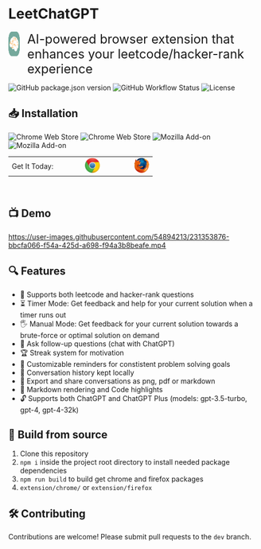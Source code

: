 # LeetChatGPT
<div style="display: flex; justify-content: flex-start; align-items: flex-start; margin-bottom: 10px">
  <a href="https://leetchatgpt.com/" style="margin-right: 15px;">
      <img src="src/app/assets/logo.png" width="50px" height="50px" />
  </a>
  <div style="margin-left: 0px; margin-right: 5px;">
    <span style="font-size: 25px;">AI-powered browser extension that enhances your leetcode/hacker-rank experience<span>
  </div>
</div>


![GitHub package.json version](https://img.shields.io/github/package-json/v/liopun/leet-chatgpt-extension?color=%2375A99C)
![GitHub Workflow Status](https://img.shields.io/github/actions/workflow/status/liopun/leet-chatgpt-extension/node.js.yml?color=%2375A99C)
![License](https://img.shields.io/github/license/liopun/leet-chatgpt-extension?color=%23F89F1B)
## 📥 Installation
![Chrome Web Store](https://img.shields.io/chrome-web-store/v/ephkkockglkjbdljoljjfdlfmgkeijek?color=%23FCD209&label=chrome)
![Chrome Web Store](https://img.shields.io/chrome-web-store/stars/ephkkockglkjbdljoljjfdlfmgkeijek?color=%234CB749&label=rating)
![Mozilla Add-on](https://img.shields.io/amo/v/leetchatgpt?color=%230C8CC5&label=firefox)
![Mozilla Add-on](https://img.shields.io/amo/stars/leetchatgpt?color=%23E85D0C&label=rating)
<table style="width: 100%; border: none;">
  <tr>
    <td style="text-align: left;">
      <span>Get It Today:</span>
    </td>
    <td style="text-align: left;">
      <a href="https://chrome.google.com/webstore/detail/leetchatgpt/ephkkockglkjbdljoljjfdlfmgkeijek">
        <img src="src/app/assets/chrome.png" width="30px" height="30px" style="margin-left: 50px; margin-right: 55px;" />
      </a>
    </td>
    <td style="text-align: left;">
      <a href="https://addons.mozilla.org/en-US/firefox/addon/leetchatgpt">
        <img src="src/app/assets/firefox.png" width="30px" height="30px" />
      </a>
    </td>
  </tr>
</table>
<br>

## 📺 Demo
https://user-images.githubusercontent.com/54894213/231353876-bbcfa066-f54a-425d-a698-f94a3b8beafe.mp4

## 🔍 Features
- 🧩 Supports both leetcode and hacker-rank questions
- ⏳ Timer Mode: Get feedback and help for your current solution when a timer runs out
- 🖐️ Manual Mode: Get feedback for your current solution towards a brute-force or optimal solution on demand
- 💬 Ask follow-up questions (chat with ChatGPT)
- 🏆 Streak system for motivation
- 🎯 Customizable reminders for constistent problem solving goals
- 📜 Conversation history kept locally
- 👥 Export and share conversations as png, pdf or markdown
- 🎨 Markdown rendering and Code highlights
- 🔓 Supports both ChatGPT and ChatGPT Plus (models: gpt-3.5-turbo, gpt-4, gpt-4-32k)

## 🔨 Build from source
1. Clone this repository
2. `npm i` inside the project root directory to install needed package dependencies
3. `npm run build` to build get chrome and firefox packages
4. `extension/chrome/` or `extension/firefox`

## 🛠️ Contributing
Contributions are welcome! Please submit pull requests to the `dev` branch.
